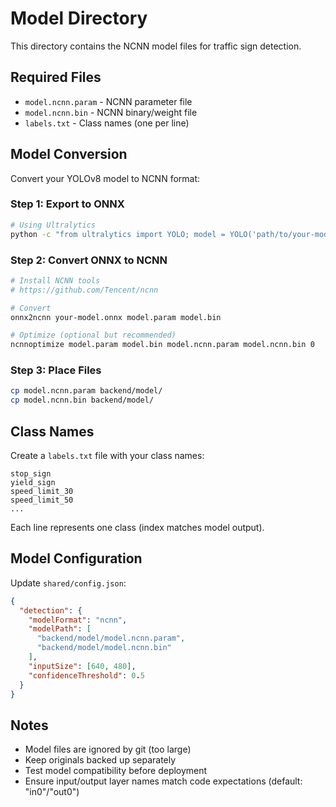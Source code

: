 # Model Directory

This directory contains the NCNN model files for traffic sign detection.

## Required Files

- `model.ncnn.param` - NCNN parameter file
- `model.ncnn.bin` - NCNN binary/weight file
- `labels.txt` - Class names (one per line)

## Model Conversion

Convert your YOLOv8 model to NCNN format:

### Step 1: Export to ONNX

```bash
# Using Ultralytics
python -c "from ultralytics import YOLO; model = YOLO('path/to/your-model.pt'); model.export(format='onnx')"
```

### Step 2: Convert ONNX to NCNN

```bash
# Install NCNN tools
# https://github.com/Tencent/ncnn

# Convert
onnx2ncnn your-model.onnx model.param model.bin

# Optimize (optional but recommended)
ncnnoptimize model.param model.bin model.ncnn.param model.ncnn.bin 0
```

### Step 3: Place Files

```bash
cp model.ncnn.param backend/model/
cp model.ncnn.bin backend/model/
```

## Class Names

Create a `labels.txt` file with your class names:

```
stop_sign
yield_sign
speed_limit_30
speed_limit_50
...
```

Each line represents one class (index matches model output).

## Model Configuration

Update `shared/config.json`:

```json
{
  "detection": {
    "modelFormat": "ncnn",
    "modelPath": [
      "backend/model/model.ncnn.param",
      "backend/model/model.ncnn.bin"
    ],
    "inputSize": [640, 480],
    "confidenceThreshold": 0.5
  }
}
```

## Notes

- Model files are ignored by git (too large)
- Keep originals backed up separately
- Test model compatibility before deployment
- Ensure input/output layer names match code expectations (default: "in0"/"out0")
